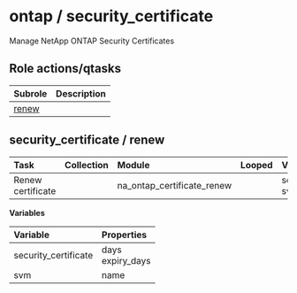 # ontap / security_certificate 
Manage NetApp ONTAP Security Certificates  
  






## Role actions/qtasks

| Subrole | Description |
| :------ | :---------- |
| [renew](#security_certificate--renew) |  |



## security_certificate / renew

| Task | Collection | Module | Looped | Variables |
| :--- | :--------- | :----- | :----- | :-------- |
| Renew certificate |  | na_ontap_certificate_renew |  | security_certificate, svm |


**Variables**

| Variable | Properties |
| :------- | :--------- |
| security_certificate | days<br>expiry_days |
| svm | name |




